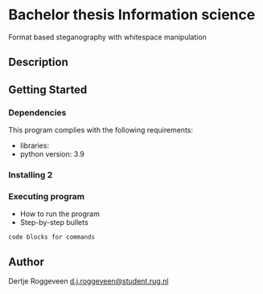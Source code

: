 # Bachelor thesis Information science
Format based steganography with whitespace manipulation



























## Description



## Getting Started

### Dependencies

This program complies with the following requirements:
* libraries: 
* python version: 3.9



### Installing 2


### Executing program

* How to run the program
* Step-by-step bullets

```
code blocks for commands
```


## Author

Dertje Roggeveen
d.j.roggeveen@student.rug.nl